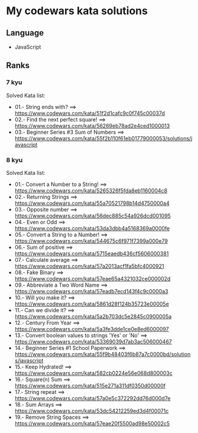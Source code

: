 # My codewars kata solutions

## Language

- JavaScript

## Ranks

### 7 kyu

Solved Kata list: 

- 01.- String ends with? ==> https://www.codewars.com/kata/51f2d1cafc9c0f745c00037d
- 02.- Find the next perfect square! ==> https://www.codewars.com/kata/56269eb78ad2e4ced1000013
- 03.- Beginner Series #3 Sum of Numbers ==> https://www.codewars.com/kata/55f2b110f61eb01779000053/solutions/javascript

### 8 kyu

Solved Kata list: 

- 01.- Convert a Number to a String! ==> https://www.codewars.com/kata/5265326f5fda8eb1160004c8
- 02.- Returning Strings ==> https://www.codewars.com/kata/55a70521798b14d4750000a4
- 03.- Opposite number ==> https://www.codewars.com/kata/56dec885c54a926dcd001095
- 04.- Even or Odd ==> https://www.codewars.com/kata/53da3dbb4a5168369a0000fe
- 05.- Convert a String to a Number! ==> https://www.codewars.com/kata/544675c6f971f7399a000e79
- 06.- Sum of positive ==> https://www.codewars.com/kata/5715eaedb436cf5606000381
- 07.- Calculate average ==> https://www.codewars.com/kata/57a2013acf1fa5bfc4000921
- 08.- Fake Binary ==> https://www.codewars.com/kata/57eae65a4321032ce000002d
- 09.- Abbreviate a Two Word Name ==> https://www.codewars.com/kata/57eadb7ecd143f4c9c0000a3
- 10.- Will you make it? ==> https://www.codewars.com/kata/5861d28f124b35723e00005e
- 11.- Can we divide it? ==> https://www.codewars.com/kata/5a2b703dc5e2845c0900005a
- 12.- Century From Year ==> https://www.codewars.com/kata/5a3fe3dde1ce0e8ed6000097
- 13.- Convert boolean values to strings 'Yes' or 'No' ==> https://www.codewars.com/kata/53369039d7ab3ac506000467
- 14.- Beginner Series #1 School Paperwork ==> https://www.codewars.com/kata/55f9b48403f6b87a7c0000bd/solutions/javascript
- 15.- Keep Hydrated! ==> https://www.codewars.com/kata/582cb0224e56e068d800003c
- 16.- Square(n) Sum ==> https://www.codewars.com/kata/515e271a311df0350d00000f
- 17.- String repeat ==> https://www.codewars.com/kata/57a0e5c372292dd76d000d7e
- 18.- Sum Arrays ==> https://www.codewars.com/kata/53dc54212259ed3d4f00071c
- 19.- Remove String Spaces ==> https://www.codewars.com/kata/57eae20f5500ad98e50002c5
